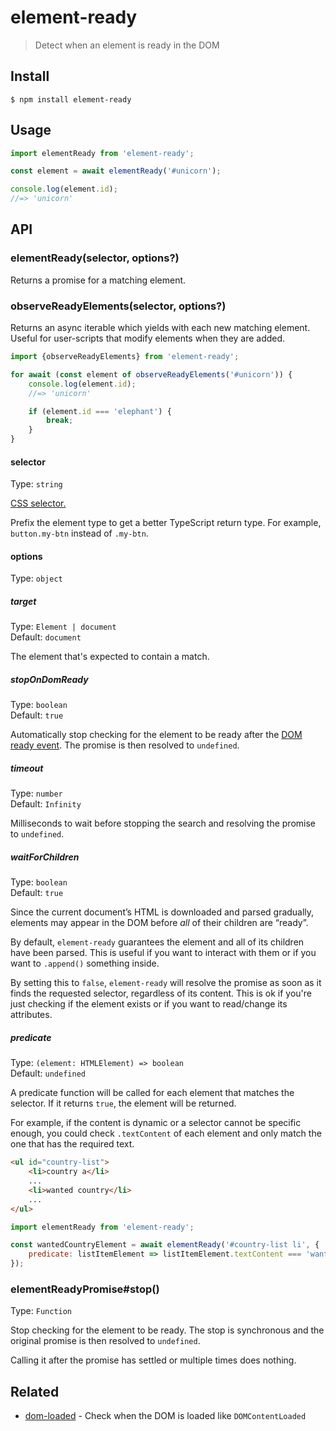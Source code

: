 # element-ready

> Detect when an element is ready in the DOM

## Install

```
$ npm install element-ready
```

## Usage

```js
import elementReady from 'element-ready';

const element = await elementReady('#unicorn');

console.log(element.id);
//=> 'unicorn'
```

## API

### elementReady(selector, options?)

Returns a promise for a matching element.

### observeReadyElements(selector, options?)

Returns an async iterable which yields with each new matching element. Useful for user-scripts that modify elements when they are added.

```js
import {observeReadyElements} from 'element-ready';

for await (const element of observeReadyElements('#unicorn')) {
	console.log(element.id);
	//=> 'unicorn'

	if (element.id === 'elephant') {
		break;
	}
}
```

#### selector

Type: `string`

[CSS selector.](https://developer.mozilla.org/en-US/docs/Web/Guide/CSS/Getting_Started/Selectors)

Prefix the element type to get a better TypeScript return type. For example, `button.my-btn` instead of `.my-btn`.

#### options

Type: `object`

##### target

Type: `Element | document`\
Default: `document`

The element that's expected to contain a match.

##### stopOnDomReady

Type: `boolean`\
Default: `true`

Automatically stop checking for the element to be ready after the [DOM ready event](https://developer.mozilla.org/en-US/docs/Web/API/Window/DOMContentLoaded_event). The promise is then resolved to `undefined`.

##### timeout

Type: `number`\
Default: `Infinity`

Milliseconds to wait before stopping the search and resolving the promise to `undefined`.

##### waitForChildren

Type: `boolean`\
Default: `true`

Since the current document’s HTML is downloaded and parsed gradually, elements may appear in the DOM before _all_ of their children are “ready”.

By default, `element-ready` guarantees the element and all of its children have been parsed. This is useful if you want to interact with them or if you want to `.append()` something inside.

By setting this to `false`, `element-ready` will resolve the promise as soon as it finds the requested selector, regardless of its content. This is ok if you're just checking if the element exists or if you want to read/change its attributes.

##### predicate

Type: `(element: HTMLElement) => boolean`\
Default: `undefined`

A predicate function will be called for each element that matches the selector. If it returns `true`, the element will be returned.

For example, if the content is dynamic or a selector cannot be specific enough, you could check `.textContent` of each element and only match the one that has the required text.

```html
<ul id="country-list">
	<li>country a</li>
	...
	<li>wanted country</li>
	...
</ul>
```

```js
import elementReady from 'element-ready';

const wantedCountryElement = await elementReady('#country-list li', {
	predicate: listItemElement => listItemElement.textContent === 'wanted country'
});
```

### elementReadyPromise#stop()

Type: `Function`

Stop checking for the element to be ready. The stop is synchronous and the original promise is then resolved to `undefined`.

Calling it after the promise has settled or multiple times does nothing.

## Related

- [dom-loaded](https://github.com/sindresorhus/dom-loaded) - Check when the DOM is loaded like `DOMContentLoaded`
